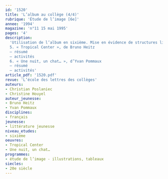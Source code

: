 ```yaml
---
id: '1520'
title: 'L’album au collège (4/4)'
rubrique: 'Étude de l’image [6e]'
annee: '1994'
magazine: 'n°11 15 mai 1995'
pages: '4'
description: 
  'Utilisation de l’album en sixième. Mise en évidence de structures littéraires que soulignent les illustrations. Travail sur la connotation et l’intertextualité.
  5. « Tropical Center », de Bruno Heitz
  – résumé
  – activités
  6. « Une nuit, un chat… », d’Yvan Pommaux
  – résumé
  – activités'
article_pdf: '1520.pdf'
revue: 'L’école des lettres des collèges'
auteurs:
- Christian Poslaniec
- Christine Houyel
auteur_jeunesse:
- Bruno Heitz
- Yvan Pommaux
disciplines:
- français
jeunesse:
- littérature jeunesse
niveau_etudes:
- sixième
oeuvres:
- Tropical Center
- Une nuit, un chat…
programmes:
- étude de l’image - illustrations, tableaux
siecles:
- 20e siècle
---
```

